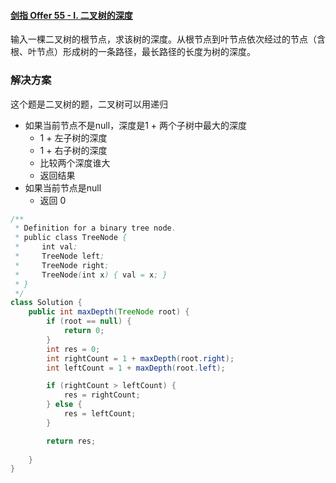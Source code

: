 #### [剑指 Offer 55 - I. 二叉树的深度](https://leetcode-cn.com/problems/er-cha-shu-de-shen-du-lcof/)

输入一棵二叉树的根节点，求该树的深度。从根节点到叶节点依次经过的节点（含根、叶节点）形成树的一条路径，最长路径的长度为树的深度。

### 解决方案

这个题是二叉树的题，二叉树可以用递归

- 如果当前节点不是null，深度是1 + 两个子树中最大的深度
  - 1 + 左子树的深度
  - 1 + 右子树的深度
  - 比较两个深度谁大
  - 返回结果
- 如果当前节点是null
  - 返回 0

```java
/**
 * Definition for a binary tree node.
 * public class TreeNode {
 *     int val;
 *     TreeNode left;
 *     TreeNode right;
 *     TreeNode(int x) { val = x; }
 * }
 */
class Solution {
    public int maxDepth(TreeNode root) {
        if (root == null) {
            return 0;
        }
        int res = 0;
        int rightCount = 1 + maxDepth(root.right);
        int leftCount = 1 + maxDepth(root.left);

        if (rightCount > leftCount) {
            res = rightCount;
        } else {
            res = leftCount;
        }

        return res;
        
    }
}
```


